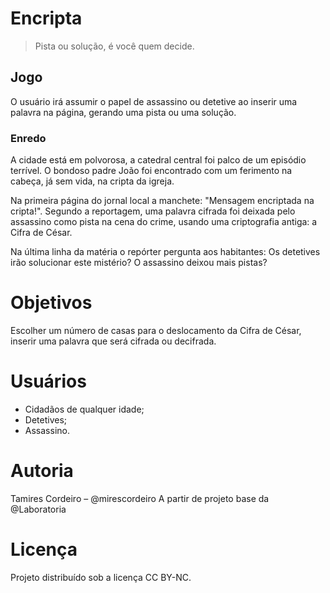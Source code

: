 # Encripta
> Pista ou solução, é você quem decide.

## Jogo

O usuário irá assumir o papel de assassino ou detetive ao inserir uma palavra na página, gerando uma pista ou uma solução.

### Enredo

A cidade está em polvorosa, a catedral central foi palco de um episódio terrível. O bondoso padre João foi encontrado com um ferimento na cabeça, já sem vida, na cripta da igreja. 

Na primeira página do jornal local a manchete: "Mensagem encriptada na cripta!". Segundo a reportagem, uma palavra cifrada foi deixada pelo assassino como pista na cena do crime, usando uma criptografia antiga: a Cifra de César. 

Na última linha da matéria o repórter pergunta aos habitantes:
Os detetives irão solucionar este mistério? O assassino deixou mais pistas?

# Objetivos

Escolher um número de casas para o deslocamento da Cifra de César, inserir uma palavra que será cifrada ou decifrada.

# Usuários

- Cidadãos de qualquer idade; 
- Detetives;
- Assassino.

# Autoria

Tamires Cordeiro – @mirescordeiro
A partir de projeto base da @Laboratoria

# Licença

Projeto distribuído sob a licença CC BY-NC.